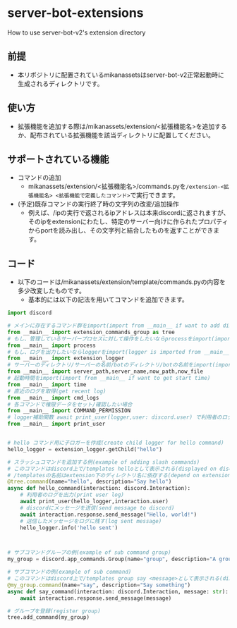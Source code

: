 # server-bot-extensions
How to use server-bot-v2's extension directory

## 前提

 - 本リポジトリに配置されているmikanassetsはserver-bot-v2正常起動時に生成されるディレクトリです。

## 使い方

 - 拡張機能を追加する際は/mikanassets/extension/<拡張機能名>を追加するか、配布されている拡張機能を該当ディレクトリに配置してください。

## サポートされている機能

 - コマンドの追加
   - mikanassets/extension/<拡張機能名>/commands.pyを`/extension-<拡張機能名> <拡張機能で定義したコマンド>`で実行できます。
 - (予定)既存コマンドの実行終了時の文字列の改変/追加操作
   - 例えば、/ipの実行で返されるipアドレスは本来discordに返されますが、そのipをextensionにわたし、特定のサーバー向けに作られたプロパティからportを読み出し、その文字列と結合したものを返すことができます。
  
## コード

 - 以下のコードは/mikanassets/extension/template/commands.pyの内容を多少改変したものです。
   - 基本的には以下の記法を用いてコマンドを追加できます。

```py
import discord

# メインに存在するコマンド群をimport(import from __main__ if want to add discord commands) 
from __main__ import extension_commands_group as tree
# もし、管理しているサーバープロセスに対して操作をしたいならprocessをimport(import from __main__ if want to control server process)
from __main__ import process
# もし、ログを出力したいならloggerをimport(logger is imported from __main__ if want to print log)
from __main__ import extension_logger
# サーバーのディレクトリ/サーバーの名前/botのディレクトリ/botの名前をimport(import from __main__ if want to get server directory/server name/bot directory)
from __main__ import server_path,server_name,now_path,now_file
# 起動時間をimport(import from __main__ if want to get start time)
from __main__ import time
# 直近のログを取得(get recent log)
from __main__ import cmd_logs
# 各コマンドで権限データをセット/確認したい場合
from __main__ import COMMAND_PERMISSION
# logger補助関数 await print_user(logger,user: discord.user) で利用者のログを残す
from __main__ import print_user


# hello コマンド用に子ロガーを作成(create child logger for hello command)
hello_logger = extension_logger.getChild("hello")

# スラッシュコマンドを追加する例(example of adding slash commands)
# このコマンドはdiscord上で/templates helloとして表示される(displayed on discord as /templates hello)
# /templatesの名前はextension下のディレクトリ名に依存する(depend on extension directory name)
@tree.command(name="hello", description="Say hello")
async def hello_command(interaction: discord.Interaction):
    # 利用者のログを出力(print user log)
    await print_user(hello_logger,interaction.user)
    # discordにメッセージを送信(send message to discord)
    await interaction.response.send_message("Hello, world!")
    # 送信したメッセージをログに残す(log sent message)
    hello_logger.info('hello sent')



# サブコマンドグループの例(example of sub command group)
my_group = discord.app_commands.Group(name="group", description="A group of commands")

# サブコマンドの例(example of sub command)
# このコマンドはdiscord上で/templates group say <message>として表示される(displayed on discord as /templates group say <message>)
@my_group.command(name="say", description="Say something")
async def say_command(interaction: discord.Interaction, message: str):
    await interaction.response.send_message(message)

# グループを登録(register group)
tree.add_command(my_group)
```

